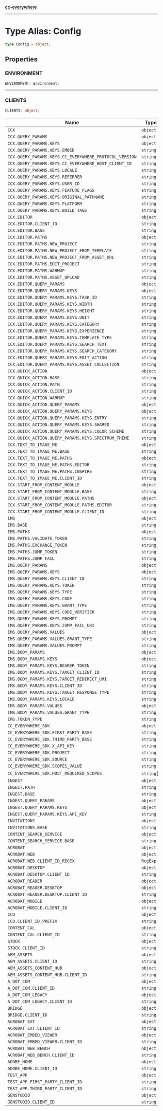 [**cc-everywhere**](../../../../../index.md)

***

# Type Alias: Config

```ts
type Config = object;
```

## Properties

### ENVIRONMENT

```ts
ENVIRONMENT: Environment;
```

***

### CLIENTS

```ts
CLIENTS: object;
```

| Name | Type |
| ------ | ------ |
| `CCX` | `object` |
| `CCX.QUERY_PARAMS` | `object` |
| `CCX.QUERY_PARAMS.KEYS` | `object` |
| `CCX.QUERY_PARAMS.KEYS.EMBED` | `string` |
| `CCX.QUERY_PARAMS.KEYS.CC_EVERYWHERE_PROTOCOL_VERSION` | `string` |
| `CCX.QUERY_PARAMS.KEYS.CC_EVERYWHERE_HOST_CLIENT_ID` | `string` |
| `CCX.QUERY_PARAMS.KEYS.LOCALE` | `string` |
| `CCX.QUERY_PARAMS.KEYS.REFERRER` | `string` |
| `CCX.QUERY_PARAMS.KEYS.USER_ID` | `string` |
| `CCX.QUERY_PARAMS.KEYS.FEATURE_FLAGS` | `string` |
| `CCX.QUERY_PARAMS.KEYS.ORIGINAL_PATHNAME` | `string` |
| `CCX.QUERY_PARAMS.KEYS.PLATFORM` | `string` |
| `CCX.QUERY_PARAMS.KEYS.BUILD_TAGS` | `string` |
| `CCX.EDITOR` | `object` |
| `CCX.EDITOR.CLIENT_ID` | `string` |
| `CCX.EDITOR.BASE` | `string` |
| `CCX.EDITOR.PATHS` | `object` |
| `CCX.EDITOR.PATHS.NEW_PROJECT` | `string` |
| `CCX.EDITOR.PATHS.NEW_PROJECT_FROM_TEMPLATE` | `string` |
| `CCX.EDITOR.PATHS.NEW_PROJECT_FROM_ASSET_URL` | `string` |
| `CCX.EDITOR.PATHS.EDIT_PROJECT` | `string` |
| `CCX.EDITOR.PATHS.WARMUP` | `string` |
| `CCX.EDITOR.PATHS.ASSET_UPLOAD` | `string` |
| `CCX.EDITOR.QUERY_PARAMS` | `object` |
| `CCX.EDITOR.QUERY_PARAMS.KEYS` | `object` |
| `CCX.EDITOR.QUERY_PARAMS.KEYS.TASK_ID` | `string` |
| `CCX.EDITOR.QUERY_PARAMS.KEYS.WIDTH` | `string` |
| `CCX.EDITOR.QUERY_PARAMS.KEYS.HEIGHT` | `string` |
| `CCX.EDITOR.QUERY_PARAMS.KEYS.UNIT` | `string` |
| `CCX.EDITOR.QUERY_PARAMS.KEYS.CATEGORY` | `string` |
| `CCX.EDITOR.QUERY_PARAMS.KEYS.EXPERIENCE` | `string` |
| `CCX.EDITOR.QUERY_PARAMS.KEYS.TEMPLATE_TYPE` | `string` |
| `CCX.EDITOR.QUERY_PARAMS.KEYS.SEARCH_TEXT` | `string` |
| `CCX.EDITOR.QUERY_PARAMS.KEYS.SEARCH_CATEGORY` | `string` |
| `CCX.EDITOR.QUERY_PARAMS.KEYS.EDIT_ACTION` | `string` |
| `CCX.EDITOR.QUERY_PARAMS.KEYS.ASSET_COLLECTION` | `string` |
| `CCX.QUICK_ACTION` | `object` |
| `CCX.QUICK_ACTION.BASE` | `string` |
| `CCX.QUICK_ACTION.PATH` | `string` |
| `CCX.QUICK_ACTION.CLIENT_ID` | `string` |
| `CCX.QUICK_ACTION.WARMUP` | `string` |
| `CCX.QUICK_ACTION.QUERY_PARAMS` | `object` |
| `CCX.QUICK_ACTION.QUERY_PARAMS.KEYS` | `object` |
| `CCX.QUICK_ACTION.QUERY_PARAMS.KEYS.ENTRY` | `string` |
| `CCX.QUICK_ACTION.QUERY_PARAMS.KEYS.SHARED` | `string` |
| `CCX.QUICK_ACTION.QUERY_PARAMS.KEYS.COLOR_SCHEME` | `string` |
| `CCX.QUICK_ACTION.QUERY_PARAMS.KEYS.SPECTRUM_THEME` | `string` |
| `CCX.TEXT_TO_IMAGE_ME` | `object` |
| `CCX.TEXT_TO_IMAGE_ME.BASE` | `string` |
| `CCX.TEXT_TO_IMAGE_ME.PATHS` | `object` |
| `CCX.TEXT_TO_IMAGE_ME.PATHS.EDITOR` | `string` |
| `CCX.TEXT_TO_IMAGE_ME.PATHS.INSPIRE` | `string` |
| `CCX.TEXT_TO_IMAGE_ME.CLIENT_ID` | `string` |
| `CCX.START_FROM_CONTENT_MODULE` | `object` |
| `CCX.START_FROM_CONTENT_MODULE.BASE` | `string` |
| `CCX.START_FROM_CONTENT_MODULE.PATHS` | `object` |
| `CCX.START_FROM_CONTENT_MODULE.PATHS.EDITOR` | `string` |
| `CCX.START_FROM_CONTENT_MODULE.CLIENT_ID` | `string` |
| `IMS` | `object` |
| `IMS.BASE` | `string` |
| `IMS.PATHS` | `object` |
| `IMS.PATHS.VALIDATE_TOKEN` | `string` |
| `IMS.PATHS.EXCHANGE_TOKEN` | `string` |
| `IMS.PATHS.JUMP_TOKEN` | `string` |
| `IMS.PATHS.JUMP_FAIL` | `string` |
| `IMS.QUERY_PARAMS` | `object` |
| `IMS.QUERY_PARAMS.KEYS` | `object` |
| `IMS.QUERY_PARAMS.KEYS.CLIENT_ID` | `string` |
| `IMS.QUERY_PARAMS.KEYS.TOKEN` | `string` |
| `IMS.QUERY_PARAMS.KEYS.TYPE` | `string` |
| `IMS.QUERY_PARAMS.KEYS.CODE` | `string` |
| `IMS.QUERY_PARAMS.KEYS.GRANT_TYPE` | `string` |
| `IMS.QUERY_PARAMS.KEYS.CODE_VERIFIER` | `string` |
| `IMS.QUERY_PARAMS.KEYS.PROMPT` | `string` |
| `IMS.QUERY_PARAMS.KEYS.JUMP_FAIL_URI` | `string` |
| `IMS.QUERY_PARAMS.VALUES` | `object` |
| `IMS.QUERY_PARAMS.VALUES.GRANT_TYPE` | `string` |
| `IMS.QUERY_PARAMS.VALUES.PROMPT` | `string` |
| `IMS.BODY_PARAMS` | `object` |
| `IMS.BODY_PARAMS.KEYS` | `object` |
| `IMS.BODY_PARAMS.KEYS.BEARER_TOKEN` | `string` |
| `IMS.BODY_PARAMS.KEYS.TARGET_CLIENT_ID` | `string` |
| `IMS.BODY_PARAMS.KEYS.TARGET_REDIRECT_URI` | `string` |
| `IMS.BODY_PARAMS.KEYS.CLIENT_ID` | `string` |
| `IMS.BODY_PARAMS.KEYS.TARGET_RESPONSE_TYPE` | `string` |
| `IMS.BODY_PARAMS.KEYS.LOCALE` | `string` |
| `IMS.BODY_PARAMS.VALUES` | `object` |
| `IMS.BODY_PARAMS.VALUES.GRANT_TYPE` | `string` |
| `IMS.TOKEN_TYPE` | `string` |
| `CC_EVERYWHERE_SDK` | `object` |
| `CC_EVERYWHERE_SDK.FIRST_PARTY_BASE` | `string` |
| `CC_EVERYWHERE_SDK.THIRD_PARTY_BASE` | `string` |
| `CC_EVERYWHERE_SDK.X_API_KEY` | `string` |
| `CC_EVERYWHERE_SDK.PROJECT` | `string` |
| `CC_EVERYWHERE_SDK.SOURCE` | `string` |
| `CC_EVERYWHERE_SDK.SCOPES_VALUE` | `string` |
| `CC_EVERYWHERE_SDK.HOST_REQUIRED_SCOPES` | `string`[] |
| `INGEST` | `object` |
| `INGEST.PATH` | `string` |
| `INGEST.BASE` | `string` |
| `INGEST.QUERY_PARAMS` | `object` |
| `INGEST.QUERY_PARAMS.KEYS` | `object` |
| `INGEST.QUERY_PARAMS.KEYS.API_KEY` | `string` |
| `INVITATIONS` | `object` |
| `INVITATIONS.BASE` | `string` |
| `CONTENT_SEARCH_SERVICE` | `object` |
| `CONTENT_SEARCH_SERVICE.BASE` | `string` |
| `ACROBAT` | `object` |
| `ACROBAT.WEB` | `object` |
| `ACROBAT.WEB.CLIENT_ID_REGEX` | `RegExp` |
| `ACROBAT.DESKTOP` | `object` |
| `ACROBAT.DESKTOP.CLIENT_ID` | `string` |
| `ACROBAT_READER` | `object` |
| `ACROBAT_READER.DESKTOP` | `object` |
| `ACROBAT_READER.DESKTOP.CLIENT_ID` | `string` |
| `ACROBAT_MOBILE` | `object` |
| `ACROBAT_MOBILE.CLIENT_ID` | `string` |
| `CCD` | `object` |
| `CCD.CLIENT_ID_PREFIX` | `string` |
| `CONTENT_CAL` | `object` |
| `CONTENT_CAL.CLIENT_ID` | `string` |
| `STOCK` | `object` |
| `STOCK.CLIENT_ID` | `string` |
| `AEM_ASSETS` | `object` |
| `AEM_ASSETS.CLIENT_ID` | `string` |
| `AEM_ASSETS_CONTENT_HUB` | `object` |
| `AEM_ASSETS_CONTENT_HUB.CLIENT_ID` | `string` |
| `A_DOT_COM` | `object` |
| `A_DOT_COM.CLIENT_ID` | `string` |
| `A_DOT_COM_LEGACY` | `object` |
| `A_DOT_COM_LEGACY.CLIENT_ID` | `string` |
| `BRIDGE` | `object` |
| `BRIDGE.CLIENT_ID` | `string` |
| `ACROBAT_EXT` | `object` |
| `ACROBAT_EXT.CLIENT_ID` | `string` |
| `ACROBAT_EMBED_VIEWER` | `object` |
| `ACROBAT_EMBED_VIEWER.CLIENT_ID` | `string` |
| `ACROBAT_WEB_BENCH` | `object` |
| `ACROBAT_WEB_BENCH.CLIENT_ID` | `string` |
| `ADOBE_HOME` | `object` |
| `ADOBE_HOME.CLIENT_ID` | `string` |
| `TEST_APP` | `object` |
| `TEST_APP.FIRST_PARTY_CLIENT_ID` | `string` |
| `TEST_APP.THIRD_PARTY_CLIENT_ID` | `string` |
| `GENSTUDIO` | `object` |
| `GENSTUDIO.CLIENT_ID` | `string` |
